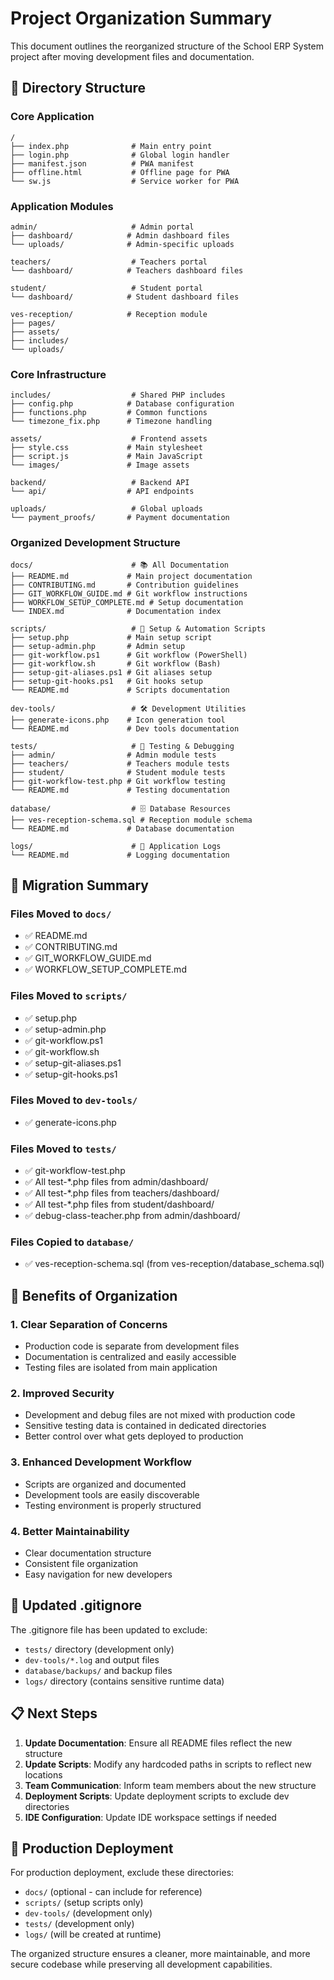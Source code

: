 # Project Organization Summary

This document outlines the reorganized structure of the School ERP System project after moving development files and documentation.

## 📁 Directory Structure

### Core Application
```
/
├── index.php              # Main entry point
├── login.php              # Global login handler
├── manifest.json          # PWA manifest
├── offline.html           # Offline page for PWA
└── sw.js                  # Service worker for PWA
```

### Application Modules
```
admin/                     # Admin portal
├── dashboard/            # Admin dashboard files
└── uploads/              # Admin-specific uploads

teachers/                  # Teachers portal
└── dashboard/            # Teachers dashboard files

student/                   # Student portal
└── dashboard/            # Student dashboard files

ves-reception/            # Reception module
├── pages/
├── assets/
├── includes/
└── uploads/
```

### Core Infrastructure
```
includes/                  # Shared PHP includes
├── config.php            # Database configuration
├── functions.php         # Common functions
└── timezone_fix.php      # Timezone handling

assets/                    # Frontend assets
├── style.css             # Main stylesheet
├── script.js             # Main JavaScript
└── images/               # Image assets

backend/                   # Backend API
└── api/                  # API endpoints

uploads/                   # Global uploads
└── payment_proofs/       # Payment documentation
```

### Organized Development Structure
```
docs/                      # 📚 All Documentation
├── README.md             # Main project documentation
├── CONTRIBUTING.md       # Contribution guidelines
├── GIT_WORKFLOW_GUIDE.md # Git workflow instructions
├── WORKFLOW_SETUP_COMPLETE.md # Setup documentation
└── INDEX.md              # Documentation index

scripts/                   # 🔧 Setup & Automation Scripts
├── setup.php             # Main setup script
├── setup-admin.php       # Admin setup
├── git-workflow.ps1      # Git workflow (PowerShell)
├── git-workflow.sh       # Git workflow (Bash)
├── setup-git-aliases.ps1 # Git aliases setup
├── setup-git-hooks.ps1   # Git hooks setup
└── README.md             # Scripts documentation

dev-tools/                 # 🛠️ Development Utilities
├── generate-icons.php    # Icon generation tool
└── README.md             # Dev tools documentation

tests/                     # 🧪 Testing & Debugging
├── admin/                # Admin module tests
├── teachers/             # Teachers module tests
├── student/              # Student module tests
├── git-workflow-test.php # Git workflow testing
└── README.md             # Testing documentation

database/                  # 🗄️ Database Resources
├── ves-reception-schema.sql # Reception module schema
└── README.md             # Database documentation

logs/                      # 📝 Application Logs
└── README.md             # Logging documentation
```

## 🔄 Migration Summary

### Files Moved to `docs/`
- ✅ README.md
- ✅ CONTRIBUTING.md  
- ✅ GIT_WORKFLOW_GUIDE.md
- ✅ WORKFLOW_SETUP_COMPLETE.md

### Files Moved to `scripts/`
- ✅ setup.php
- ✅ setup-admin.php
- ✅ git-workflow.ps1
- ✅ git-workflow.sh
- ✅ setup-git-aliases.ps1
- ✅ setup-git-hooks.ps1

### Files Moved to `dev-tools/`
- ✅ generate-icons.php

### Files Moved to `tests/`
- ✅ git-workflow-test.php
- ✅ All test-*.php files from admin/dashboard/
- ✅ All test-*.php files from teachers/dashboard/
- ✅ All test-*.php files from student/dashboard/
- ✅ debug-class-teacher.php from admin/dashboard/

### Files Copied to `database/`
- ✅ ves-reception-schema.sql (from ves-reception/database_schema.sql)

## 🎯 Benefits of Organization

### 1. **Clear Separation of Concerns**
- Production code is separate from development files
- Documentation is centralized and easily accessible
- Testing files are isolated from main application

### 2. **Improved Security**
- Development and debug files are not mixed with production code
- Sensitive testing data is contained in dedicated directories
- Better control over what gets deployed to production

### 3. **Enhanced Development Workflow**
- Scripts are organized and documented
- Development tools are easily discoverable
- Testing environment is properly structured

### 4. **Better Maintainability**
- Clear documentation structure
- Consistent file organization
- Easy navigation for new developers

## 🔧 Updated .gitignore

The .gitignore file has been updated to exclude:
- `tests/` directory (development only)
- `dev-tools/*.log` and output files
- `database/backups/` and backup files
- `logs/` directory (contains sensitive runtime data)

## 📋 Next Steps

1. **Update Documentation**: Ensure all README files reflect the new structure
2. **Update Scripts**: Modify any hardcoded paths in scripts to reflect new locations
3. **Team Communication**: Inform team members about the new structure
4. **Deployment Scripts**: Update deployment scripts to exclude dev directories
5. **IDE Configuration**: Update IDE workspace settings if needed

## 🚀 Production Deployment

For production deployment, exclude these directories:
- `docs/` (optional - can include for reference)
- `scripts/` (setup scripts only)
- `dev-tools/` (development only)
- `tests/` (development only)
- `logs/` (will be created at runtime)

The organized structure ensures a cleaner, more maintainable, and more secure codebase while preserving all development capabilities.
